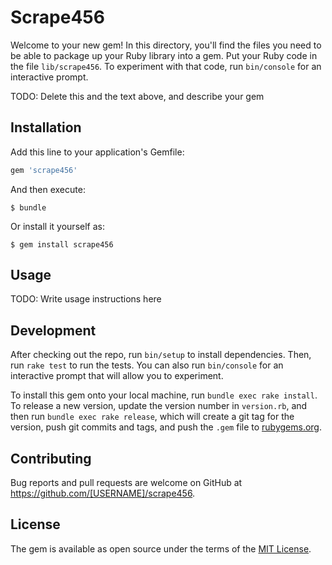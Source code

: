 # Scrape456

Welcome to your new gem! In this directory, you'll find the files you need to be able to package up your Ruby library into a gem. Put your Ruby code in the file `lib/scrape456`. To experiment with that code, run `bin/console` for an interactive prompt.

TODO: Delete this and the text above, and describe your gem

## Installation

Add this line to your application's Gemfile:

```ruby
gem 'scrape456'
```

And then execute:

    $ bundle

Or install it yourself as:

    $ gem install scrape456

## Usage

TODO: Write usage instructions here

## Development

After checking out the repo, run `bin/setup` to install dependencies. Then, run `rake test` to run the tests. You can also run `bin/console` for an interactive prompt that will allow you to experiment.

To install this gem onto your local machine, run `bundle exec rake install`. To release a new version, update the version number in `version.rb`, and then run `bundle exec rake release`, which will create a git tag for the version, push git commits and tags, and push the `.gem` file to [rubygems.org](https://rubygems.org).

## Contributing

Bug reports and pull requests are welcome on GitHub at https://github.com/[USERNAME]/scrape456.

## License

The gem is available as open source under the terms of the [MIT License](https://opensource.org/licenses/MIT).
